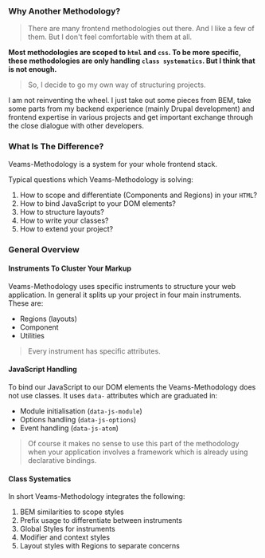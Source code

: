 ### Why Another Methodology?

> There are many frontend methodologies out there. And I like a few of them. But I don't feel comfortable with them at all. 

**Most methodologies are scoped to `html` and `css`. To be more specific, these methodologies are only handling `class systematics`. But I think that is not enough.**

> So, I decide to go my own way of structuring projects.

I am not reinventing the wheel. I just take out some pieces from BEM, take some parts from my backend experience (mainly Drupal development) and frontend expertise in various projects and get important exchange through the close dialogue with other developers.

### What Is The Difference?

Veams-Methodology is a system for your whole frontend stack.

Typical questions which Veams-Methodology is solving:

1. How to scope and differentiate (Components and Regions) in your `HTML`?
2. How to bind JavaScript to your DOM elements?
3. How to structure layouts?
4. How to write your classes?
5. How to extend your project?

### General Overview

#### Instruments To Cluster Your Markup

Veams-Methodology uses specific instruments to structure your web application. In general it splits up your project in four main instruments. These are:

* Regions (layouts)
* Component
* Utilities

> Every instrument has specific attributes.

#### JavaScript Handling

To bind our JavaScript to our DOM elements the Veams-Methodology does not use classes. It uses `data-` attributes which are graduated in:

- Module initialisation (`data-js-module`)
- Options handling (`data-js-options`)
- Event handling (`data-js-atom`)

> Of course it makes no sense to use this part of the methodology when your application involves a framework which is already using declarative bindings.

#### Class Systematics

In short Veams-Methodology integrates the following:

1. BEM similarities to scope styles
2. Prefix usage to differentiate between instruments
3. Global Styles for instruments
4. Modifier and context styles
5. Layout styles with Regions to separate concerns

